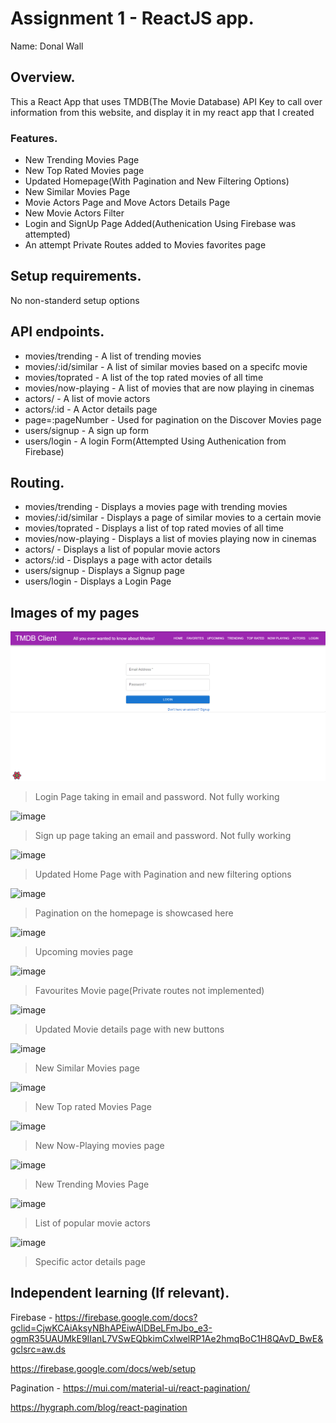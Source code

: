 # Assignment 1 - ReactJS app.

Name: Donal Wall

## Overview.

This a React App that uses TMDB(The Movie Database) API Key to call over information from this website, and display it in my react app that I created

### Features.

+ New Trending Movies Page
+ New Top Rated Movies page
+ Updated Homepage(With Pagination and New Filtering Options)
+ New Similar Movies Page
+ Movie Actors Page and Move Actors Details Page
+ New Movie Actors Filter
+ Login and SignUp Page Added(Authenication Using Firebase was attempted)
+ An attempt Private Routes added to Movies favorites page

## Setup requirements.

No non-standerd setup options

## API endpoints.

+ movies/trending -  A list of trending movies
+ movies/:id/similar - A list of similar movies based on a specifc movie
+ movies/toprated -  A list of the top rated movies of all time
+ movies/now-playing - A list of movies that are now playing in cinemas
+ actors/ - A list of movie actors
+ actors/:id - A Actor details page
+ page=:pageNumber - Used for pagination on the Discover Movies page
+ users/signup - A sign up form
+ users/login - A login Form(Attempted Using Authenication from Firebase)

## Routing.

+ movies/trending - Displays a movies page with trending movies
+ movies/:id/similar - Displays a page of similar movies to a certain movie
+ movies/toprated - Displays a list of top rated movies of all time
+ movies/now-playing - Displays a list of movies playing now in cinemas
+ actors/ - Displays a list of popular movie actors
+ actors/:id - Displays a page with actor details
+ users/signup - Displays a Signup page
+ users/login - Displays a Login Page

## Images of my pages
![image](./movies/images/loginpage.png)
>Login Page taking in email and password. Not fully working

![image](./images/signuppage.png)
>Sign up page taking an email and password. Not fully working

![image](./images/updatedhomepage.png)
>Updated Home Page with Pagination and new filtering options

![image](./images/image.png)
>Pagination on the homepage is showcased here

![image](./images/upcomingmoviespage.png)
>Upcoming movies page

![image](./images/favouritesmoviepage.png)
>Favourites Movie page(Private routes not implemented)

![image](./images/moviedetailspage.png)
>Updated Movie details page with new buttons

![image](./images/similarmoviespage.png)
>New Similar Movies page

![image](./images/topratedmovies.png)
>New Top rated Movies Page

![image](./images/nowplayingpage.png)
>New Now-Playing movies page

![image](./images/trendingmoviespage.png)
>New Trending Movies Page

![image](./images/actorslistpage.png)
>List of popular movie actors

![image](./images/actordetailspage.png)
>Specific actor details page

## Independent learning (If relevant).

Firebase - https://firebase.google.com/docs?gclid=CjwKCAiAksyNBhAPEiwAlDBeLFmJbo_e3-ogmR35UAUMkE9IIanL7VSwEQbkimCxlwelRP1Ae2hmqBoC1H8QAvD_BwE&gclsrc=aw.ds

https://firebase.google.com/docs/web/setup

Pagination - https://mui.com/material-ui/react-pagination/

https://hygraph.com/blog/react-pagination
